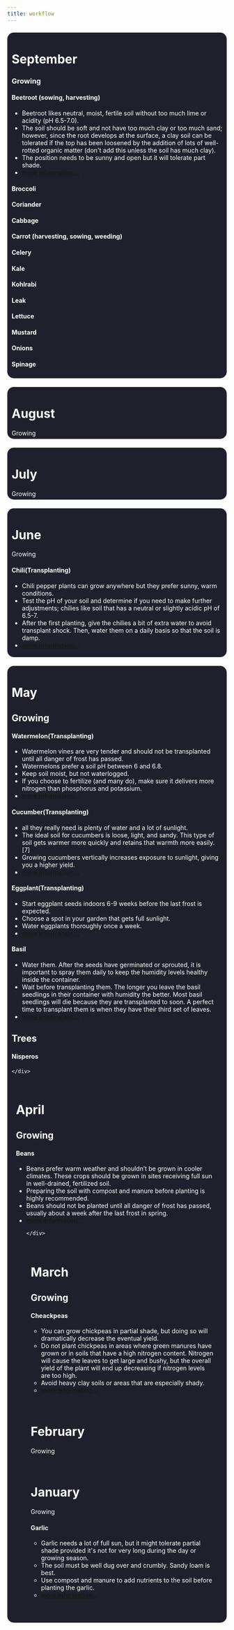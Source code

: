 ```yaml
---
title: workflow
---
```


<head>
    <style>
.month{
                border-radius: 15px;
                 background-color: #20202c;
                 padding: 5px 10px;
                margin: 20px 0;
                color: white;
    			width: auto;
            }
    </style>
    </head>
<div class="month">
    <h1> September </h1>
    <h3> Growing </h3>
    <h4>     Beetroot (sowing, harvesting)</h4>
    	<ul>
            <li> Beetroot likes neutral, moist, fertile soil without too much lime or acidity (pH 6.5-7.0). </li>
            <li>The soil should be soft and not have too much clay or too much sand; however, since the root develops at the surface, a clay soil can be tolerated if the top has been loosened by the addition of lots of well-rotted organic matter (don't add this unless the soil has much clay). </li>
            <li>The position needs to be sunny and open but it will tolerate part shade. </li>
            <li> <a href="https://www.wikihow.com/Grow-Beetroot"> <b> more information...</b> </a>
    </ul>
    <h4>     Broccoli</h4>
    <h4>     Coriander</h4>
    <h4>     Cabbage</h4>
   <h4>     Carrot (harvesting, sowing, weeding)</h4>
    <h4>     Celery</h4>
    <h4>     Kale</h4>
    <h4>     Kohlrabi</h4>
    <h4>     Leak</h4>
    <h4>     Lettuce</h4>
    <h4>     Mustard</h4>
    <h4>     Onions</h4>
    <h4>	Spinage</h4>
        </div>
<div class="month">
    <h1> August </h1>
    Growing
    </div>
<div class="month">
    <h1> July </h1>
    Growing
    </div>
<div class="month">
    <h1> June </h1>
    Growing
   <h4>Chili(Transplanting)</h4>
<ul>
    <li>Chili pepper plants can grow anywhere but they prefer sunny, warm conditions. </li> 
    <li>Test the pH of your soil and determine if you need to make further adjustments; chilies like soil that has a neutral or slightly acidic pH of 6.5-7.</li>
    <li>After the first planting, give the chilies a bit of extra water to avoid transplant shock. Then, water them on a daily basis so that the soil is damp. </li>
    <li> <a href="https://www.wikihow.com/Grow-Chillis"> <b>more information...</b> </a>
    </ul>
    </div>
<div class="month">
    <h1> May </h1>
    <h2>Growing </h2>
    <h4>Watermelon(Transplanting)</h4>
<ul>
    <li>Watermelon vines are very tender and should not be transplanted until all danger of frost has passed.</li> 
    <li>Watermelons prefer a soil pH between 6 and 6.8.</li>
    <li>Keep soil moist, but not waterlogged. </li>
    <li>If you choose to fertilize (and many do), make sure it delivers more nitrogen than phosphorus and potassium.</li>
    <li> <a href="https://www.almanac.com/plant/watermelons"> <b>more information...</b> </a>
    </ul>
    <h4>Cucumber(Transplanting)</h4>
<ul>
    <li>all they really need is plenty of water and a lot of sunlight.
</li> 
    <li>The ideal soil for cucumbers is loose, light, and sandy. This type of soil gets warmer more quickly and retains that warmth more easily.[7]</li>
    <li>Growing cucumbers vertically increases exposure to sunlight, giving you a higher yield.</li>
    <li> <a href="https://www.wikihow.com/Grow-Cucumbers"> <b>more information...</b> </a>
    </ul>
    <h4>Eggplant(Transplanting)</h4>
    	<ul>
            <li> Start eggplant seeds indoors 6-9 weeks before the last frost is expected.  </li>
            <li> Choose a spot in your garden that gets full sunlight. </li>
            <li> Water eggplants thoroughly once a week. </li>
            <li> <a href="https://www.wikihow.com/Grow-Eggplant"> <b>more information...</b> </a></li>
    </ul>
        <h4>     Basil</h4>
    	<ul>
            <li> Water them. After the seeds have germinated or sprouted, it is important to spray them daily to keep the humidity levels healthy inside the container.  </li>
            <li> Wait before transplanting them. The longer you leave the basil seedlings in their container with humidity the better. Most basil seedlings will die because they are transplanted to soon. A perfect time to transplant them is when they have their third set of leaves. </li>
           <li> <a href="https://www.wikihow.com/Germinate-and-Care-for-Basil-Seedlings"> <b>more information...</b> </a></li>
    </ul>
    <h2>     Trees </h2>
    <h4> Nisperos </h4>
    
    </div>
<div class="month">
    <h1> April </h1>
      <h2>     Growing </h2>
    <h4>     Beans</h4>
<ul>
    <li>Beans prefer warm weather and shouldn’t be grown in cooler climates. These crops should be grown in sites receiving full sun in well-drained, fertilized soil.
</li> 
    <li>Preparing the soil with compost and manure before planting is highly recommended. </li>
    <li>Beans should not be planted until all danger of frost has passed, usually about a week after the last frost in spring.</li>
    <li> <a href="https://www.gardeningknowhow.com/edible/vegetables/beans/tips-for-growing-beans.htm"> <b>more information...</b> </a>

    </div>
<div class="month">
    <h1> March </h1>
    <h2>     Growing </h2>
    <h4>     Cheackpeas</h4>
<ul>
    <li>You can grow chickpeas in partial shade, but doing so will dramatically decrease the eventual yield.</li>
<li>Do not plant chickpeas in areas where green manures have grown or in soils that have a high nitrogen content. Nitrogen will cause the leaves to get large and bushy, but the overall yield of the plant will end up decreasing if nitrogen levels are too high.</li>
<li> Avoid heavy clay soils or areas that are especially shady. </li>
    <li> <a href="https://www.wikihow.com/Grow-Chickpeas"> <b>more information...</b></a> </li>
    </ul>
    </div>
<div class="month">
    <h1> February </h1>
    Growing
    </div>
<div class="month">
    <h1> January </h1>
    Growing
    <h4>Garlic</h4>
<ul>
    <li>Garlic needs a lot of full sun, but it might tolerate partial shade provided it's not for very long during the day or growing season.</li>
<li>The soil must be well dug over and crumbly. Sandy loam is best.</li>
<li> Use compost and manure to add nutrients to the soil before planting the garlic.</li>
    <li> <a href="https://www.wikihow.com/Grow-Garlic"> <b>more information...</b></a> </li>
    </ul>
    </div>